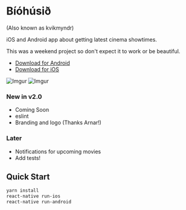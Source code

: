 Bíóhúsið
====

(Also known as kvikmyndr)

iOS and Android app about getting latest cinema showtimes.

This was a weekend project so don't expect it to work or be beautiful.

 - [Download for Android](https://play.google.com/store/apps/details?id=com.solidmobile.kvikmyndr)
 - [Download for iOS](https://itunes.apple.com/is/app/biohusi/id1112946298)

![Imgur](http://i.imgur.com/FivkwYP.png) ![Imgur](http://i.imgur.com/bhZ5m9w.png)

### New in v2.0
 - Coming Soon
 - eslint
 - Branding and logo (Thanks Arnar!)

### Later
 - Notifications for upcoming movies
 - Add tests!


Quick Start
----------
```bash
yarn install
react-native run-ios
react-native run-android
```
